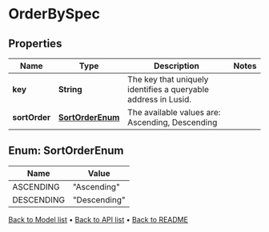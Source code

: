 

# OrderBySpec


## Properties

| Name | Type | Description | Notes |
|------------ | ------------- | ------------- | -------------|
|**key** | **String** | The key that uniquely identifies a queryable address in Lusid. |  |
|**sortOrder** | [**SortOrderEnum**](#SortOrderEnum) | The available values are: Ascending, Descending |  |



## Enum: SortOrderEnum

| Name | Value |
|---- | -----|
| ASCENDING | &quot;Ascending&quot; |
| DESCENDING | &quot;Descending&quot; |



[Back to Model list](../README.md#documentation-for-models) &#8226; [Back to API list](../README.md#documentation-for-api-endpoints) &#8226; [Back to README](../README.md)


